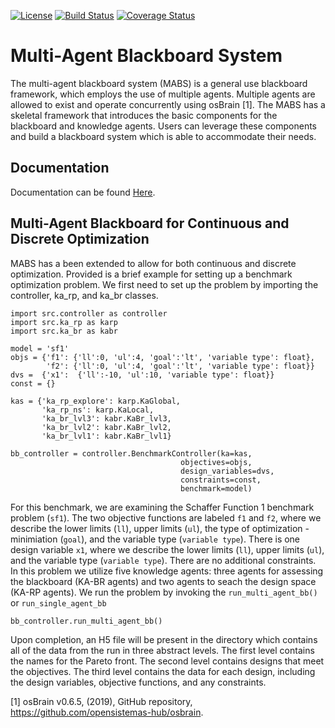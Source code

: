 [![License](https://img.shields.io/badge/license-MIT-blue.svg)](https://opensource.org/licenses/MIT)
[![Build Status](https://travis-ci.org/ryanstwrt/multi_agent_blackboard_system.svg?branch=master)](https://travis-ci.org/ryanstwrt/multi_agent_blackboard_system)
[![Coverage Status](https://coveralls.io/repos/github/ryanstwrt/multi_agent_blackboard_system/badge.svg?branch=master)](https://coveralls.io/github/ryanstwrt/multi_agent_blackboard_system?branch=master)

# Multi-Agent Blackboard System

The multi-agent blackboard system (MABS) is a general use blackboard framework, which employs the use of multiple agents.
Multiple agents are allowed to exist and operate concurrently using osBrain [1].
The MABS has a skeletal framework that introduces the basic components for the blackboard and knowledge agents.
Users can leverage these components and build a blackboard system which is able to accommodate their needs.

## Documentation

Documentation can be found [Here](https://ryanstwrt.github.io/MABS/).


## Multi-Agent Blackboard for Continuous and Discrete Optimization

MABS has a been extended to allow for both continuous and discrete optimization.
Provided is a brief example for setting up a benchmark optimization problem.
We first need to set up the problem by importing the controller, ka_rp, and ka_br classes.

```
import src.controller as controller
import src.ka_rp as karp
import src.ka_br as kabr

model = 'sf1'
objs = {'f1': {'ll':0, 'ul':4, 'goal':'lt', 'variable type': float},
        'f2': {'ll':0, 'ul':4, 'goal':'lt', 'variable type': float}}
dvs =  {'x1':  {'ll':-10, 'ul':10, 'variable type': float}}
const = {}

kas = {'ka_rp_explore': karp.KaGlobal, 
       'ka_rp_ns': karp.KaLocal,
       'ka_br_lvl3': kabr.KaBr_lvl3,
       'ka_br_lvl2': kabr.KaBr_lvl2,
       'ka_br_lvl1': kabr.KaBr_lvl1}

bb_controller = controller.BenchmarkController(ka=kas, 
                                      objectives=objs, 
                                      design_variables=dvs,
                                      constraints=const,
                                      benchmark=model)
```
For this benchmark, we are examining the Schaffer Function 1 benchmark problem (`sf1`).
The two objective functions are labeled `f1` and `f2`, where we describe the lower limits (`ll`), upper limits (`ul`), the type of optimization - minimiation (`goal`), and the variable type (`variable type`).
There is one design variable `x1`, where we describe the lower limits (`ll`), upper limits (`ul`), and the variable type (`variable type`).
There are no additional constraints.
In this problem we utilize five knowledge agents: three agents for assessing the blackboard (KA-BR agents) and two agents to seach the design space (KA-RP agents).
We run the problem by invoking the `run_multi_agent_bb()` or `run_single_agent_bb`

```
bb_controller.run_multi_agent_bb()
```
Upon completion, an H5 file will be present in the directory which contains all of the data from the run in three abstract levels.
The first level contains the names for the Pareto front.
The second level contains designs that meet the objectives.
The third level contains the data for each design, including the design variables, objective functions, and any constraints.

[1] osBrain v0.6.5, (2019), GitHub repository, https://github.com/opensistemas-hub/osbrain.